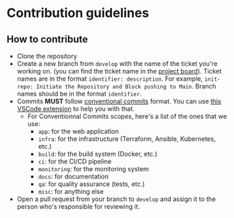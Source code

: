 # Contribution guidelines

## How to contribute

- Clone the repository
- Create a new branch from `develop` with the name of the ticket you're working on. (you can find the ticket name in the [project board](https://github.com/orgs/DevOps-RT5-Labs/projects/1)). Ticket names are in the format `identifier: description`. For example, `init-repo: Initiate the Repository and Block pushing to Main`. Branch names should be in the format `identifier`.
- Commits **MUST** follow [conventional commits](https://www.conventionalcommits.org/en/v1.0.0/) format. You can use [this VSCode extension](https://marketplace.visualstudio.com/items?itemName=vivaxy.vscode-conventional-commits) to help you with that.
  - For Conventionnal Commits scopes, here's a list of the ones that we use:
    - `app`: for the web application
    - `infra`: for the infrastructure (Terraform, Ansible, Kubernetes, etc.)
    - `build`: for the build system (Docker, etc.)
    - `ci`: for the CI/CD pipeline
    - `monitoring`: for the monitoring system
    - `docs`: for documentation
    - `qa`: for quality assurance (tests, etc.)
    - `misc`: for anything else
- Open a pull request from your branch to `develop` and assign it to the person who's responsible for reviewing it.